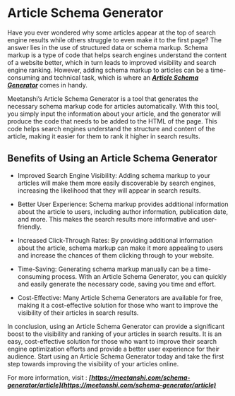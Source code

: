 # Article Schema Generator

Have you ever wondered why some articles appear at the top of search engine results while others struggle to even make it to the first page? The answer lies in the use of structured data or schema markup. Schema markup is a type of code that helps search engines understand the content of a website better, which in turn leads to improved visibility and search engine ranking. However, adding schema markup to articles can be a time-consuming and technical task, which is where an ***[Article Schema Generator](https://meetanshi.com/schema-generator/article)*** comes in handy.


Meetanshi’s Article Schema Generator is a tool that generates the necessary schema markup code for articles automatically. With this tool, you simply input the information about your article, and the generator will produce the code that needs to be added to the HTML of the page. This code helps search engines understand the structure and content of the article, making it easier for them to rank it higher in search results.

## Benefits of Using an Article Schema Generator

*  Improved Search Engine Visibility: Adding schema markup to your articles will make them more easily discoverable by search engines, increasing the likelihood that they will appear in search results.

* Better User Experience: Schema markup provides additional information about the article to users, including author information, publication date, and more. This makes the search results more informative and user-friendly.

* Increased Click-Through Rates: By providing additional information about the article, schema markup can make it more appealing to users and increase the chances of them clicking through to your website.

* Time-Saving: Generating schema markup manually can be a time-consuming process. With an Article Schema Generator, you can quickly and easily generate the necessary code, saving you time and effort.

* Cost-Effective: Many Article Schema Generators are available for free, making it a cost-effective solution for those who want to improve the visibility of their articles in search results.

In conclusion, using an Article Schema Generator can provide a significant boost to the visibility and ranking of your articles in search results. It is an easy, cost-effective solution for those who want to improve their search engine optimization efforts and provide a better user experience for their audience. Start using an Article Schema Generator today and take the first step towards improving the visibility of your articles online.

For more information, visit : ***[https://meetanshi.com/schema-generator/article](https://meetanshi.com/schema-generator/article)***

